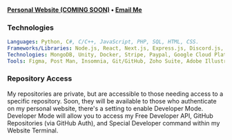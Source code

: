 <h4><a href="https://slekup.com">Personal Website (COMING SOON)</a> • <a href="mailto:slekupvimplyrataqq@protonmail.com">Email Me</a></h4>

### Technologies
 
 ```yaml
Languages: Python, C#, C/C++, JavaScript, PHP, SQL, HTML, CSS.
Frameworks/Libraries: Node.js, React, Next.js, Express.js, Discord.js, Three.js, Framer Motion, jQuery, Django, GraphQL, TailwindCSS, SASS, Bootstrap, Material UI.
Technologies: MongoDB, Unity, Docker, Stripe, Paypal, Google Cloud Platform, Firebase, Cloudflare.
Tools: Figma, Post Man, Insomnia, Git/GitHub, Zoho Suite, Adobe Illustrator, Photoshop, Premiere Pro, After Effects, Filezilla.
 ```
 
### Repository Access
My repositories are private, but are accessible to those needing access to a specific repository.
Soon, they will be available to those who authenticate on my personal website, there's a setting to enable Developer Mode. Developer Mode will allow you to access my Free Developer API, GitHub Repositories (via GitHub Auth), and Special Developer command within my Website Terminal. 
